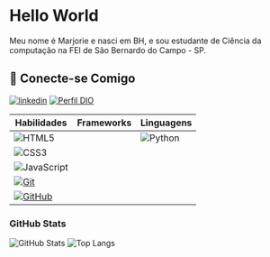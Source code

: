 # Hello World

Meu nome é Marjorie e nasci em BH, e sou estudante de Ciência da computação na FEI de São Bernardo do Campo - SP.

## 🔗 Conecte-se Comigo

[![linkedin](https://img.shields.io/badge/linkedin-0A66C2?style=for-the-badge&logo=linkedin&logoColor=white)](https://www.linkedin.com/in/marjorie-luize/)
[![Perfil DIO](https://img.shields.io/badge/-Meu%20Perfil%20na%20DIO-000?style=for-the-badge)](https://web.dio.me/users/marjorieluize?tab=skills)


| **Habilidades**                                                                                                       | **Frameworks**                                                                                         | **Linguagens**                                                                                     |
|-----------------------------------------------------------------------------------------------------------------------|--------------------------------------------------------------------------------------------------------|----------------------------------------------------------------------------------------------------|
| ![HTML5](https://img.shields.io/badge/HTML-000?style=for-the-badge&logo=html5&logoColor=30A3DC)                       |    | ![Python](https://img.shields.io/badge/Python-000?style=for-the-badge&logo=python) |
| ![CSS3](https://img.shields.io/badge/CSS3-000?style=for-the-badge&logo=css3&logoColor=E94D5F)                         
| ![JavaScript](https://img.shields.io/badge/JavaScript-000?style=for-the-badge&logo=javascript&logoColor=30A3DC)       
| [![Git](https://img.shields.io/badge/Git-000?style=for-the-badge&logo=git&logoColor=E94D5F)](https://git-scm.com/doc) 
| [![GitHub](https://img.shields.io/badge/GitHub-000?style=for-the-badge&logo=github&logoColor=30A3DC)](https://docs.github.com/) |


### GitHub Stats
![GitHub Stats](https://github-readme-stats.vercel.app/api?username=AriaGrr&theme=transparent&bg_color=000&border_color=30A3DC&show_icons=true&icon_color=30A3DC&title_color=E94D5F&text_color=FFF) 
![Top Langs](https://github-readme-stats-git-masterrstaa-rickstaa.vercel.app/api/top-langs/?username=AriaGrr&layout=compact&bg_color=000&border_color=30A3DC&title_color=E94D5F&text_color=FFF)